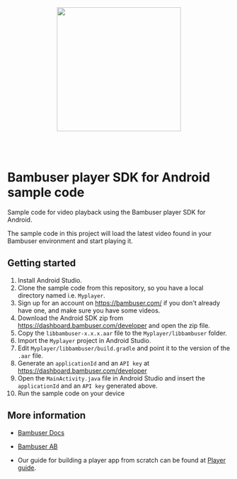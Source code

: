 <div>
  <br/><br />
  <p align="center">
    <a href="https://bambuser.com" target="_blank" align="center">
        <img src="https://brand.bambuser.net/current/logo/bambuser-black-512.png" width="280">
    </a>
  </p>
  <br /><br />
  <h1>Bambuser player SDK for Android sample code</h1>
</div>

Sample code for video playback using the Bambuser player SDK for Android.

The sample code in this project will load the latest video found in your Bambuser environment and start playing it.


## Getting started

1. Install Android Studio.
2. Clone the sample code from this repository, so you have a local directory named i.e. `Myplayer`.
3. Sign up for an account on https://bambuser.com/ if you don't already have one, and make sure you have some videos.
4. Download the Android SDK zip from https://dashboard.bambuser.com/developer and open the zip file.
5. Copy the `libbambuser-x.x.x.aar` file to the `Myplayer/libbambuser` folder.
6. Import the `Myplayer` project in Android Studio.
7. Edit `Myplayer/libbambuser/build.gradle` and point it to the version of the `.aar` file.
8. Generate an `applicationId` and an `API key` at https://dashboard.bambuser.com/developer
9. Open the `MainActivity.java` file in Android Studio and insert the `applicationId` and an `API key` generated above.
10. Run the sample code on your device

## More information

* [Bambuser Docs](https://bambuser.com/docs)

* [Bambuser AB](https://bambuser.com)

* Our guide for building a player app from scratch can be found at [Player guide](https://bambuser.com/docs/playback/android-player/).
